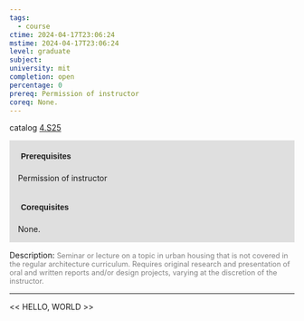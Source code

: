 ```yaml
---
tags:
  - course
ctime: 2024-04-17T23:06:24
mstime: 2024-04-17T23:06:24
level: graduate
subject: 
university: mit
completion: open
percentage: 0
prereq: Permission of instructor
coreq: None.
---
```


catalog [4.S25](http://student.mit.edu/catalog/m4b.html#4.S25)

<span style="display: block; padding: 15px; background-color: rgb(100, 100, 100, 0.2);"><font id="m_prereq3080_0" style="display: block; font-family: Arial, sans-serif; font-weight: bold; padding: 5px">Prerequisites</font><br><span id="prereq3080_0">Permission of instructor</span></span>
<span style="display: block; padding: 15px; background-color: rgb(100, 100, 100, 0.2);"><font id="m_coreq3080_0" style="display: block; font-family: Arial, sans-serif; font-weight: bold; padding: 5px">Corequisites</font><br><span id="coreq3080_0">None.</span></span>

<font style="">Description:</font>
<font style="color: grey; font-size: 0.8rem;">Seminar or lecture on a topic in urban housing that is not covered in the regular architecture curriculum. Requires original research and presentation of oral and written reports and/or design projects, varying at the discretion of the instructor.</font>



---

<< HELLO, WORLD >>
